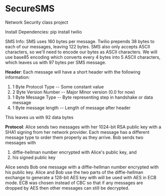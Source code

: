 # SecureSMS
Network Security class project

Install Dependencies:
pip install twilio

SMS Info:
SMS uses 160 bytes per message. Twilio prepends 38 bytes to each of our messages, leaving 122 bytes. 
SMS also only accepts ASCII characters, so we'll need to encode our bytes as ASCII characters. We will
use base85 encoding which converts every 4 bytes into 5 ASCII characters, which leaves us with 97 bytes
per SMS message.

**Header**:
Each message will have a short header with the following information:  
1. 1 Byte Protocol Type -- Some constant value  
2. 2 Byte Version Number -- Major Minor version (0.0 for now)  
3. 1 Byte Message Type -- Byte representing step in handshake or data message  
4. 1 Byte message length -- Length of message after header  

This leaves us with 92 data bytes

**Protocol**:
Alice sends two messages with her 1024-bit RSA public key with a SHA1 
    signing from her network provider. Each message has a different
    message type to order them properly as they arrive.
Bob sends two messages with   
1. diffie-hellman number encrypted with Alice's public key, and    
2. his signed public key  

Alice sends Bob one message with a diffie-hellman number encrypted with his public key. Alice and Bob use the two parts of the diffie-hellman exchange to generate a 128-bit AES key with will be used with AES in ECB mode. ECB was chosen instead of CBC so that if any messages are dropped by AES then other messages can still be decrypted.
